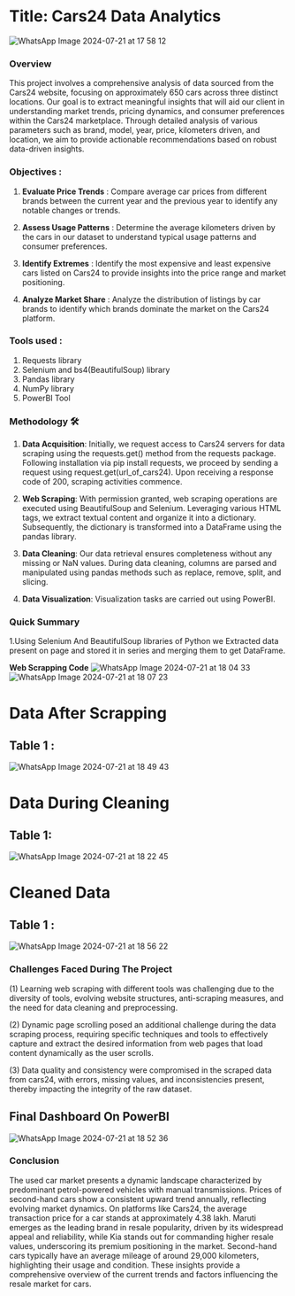 # **Title**: Cars24 Data Analytics

![WhatsApp Image 2024-07-21 at 17 58 12](https://github.com/user-attachments/assets/3392afb0-4ed6-4476-87b1-4e47e2ab3fdc)

### **Overview**
This project involves a comprehensive analysis of data sourced from the Cars24 website, focusing on approximately 650 cars across three distinct locations. Our goal is to extract meaningful insights that will aid our client in understanding market trends, pricing dynamics, and consumer preferences within the Cars24 marketplace. Through detailed analysis of various parameters such as brand, model, year, price, kilometers driven, and location, we aim to provide actionable recommendations based on robust data-driven insights.

### **Objectives** :

1) **Evaluate Price Trends** :
Compare average car prices from different brands between the current year and the previous year to identify any notable changes or trends.

2) **Assess Usage Patterns** :
Determine the average kilometers driven by the cars in our dataset to understand typical usage patterns and consumer preferences.

3) **Identify Extremes** :
Identify the most expensive and least expensive cars listed on Cars24 to provide insights into the price range and market positioning.

4) **Analyze Market Share** :
Analyze the distribution of listings by car brands to identify which brands dominate the market on the Cars24 platform.

### **Tools used** :

1) Requests library
2) Selenium and bs4(BeautifulSoup) library
3) Pandas library
4) NumPy library
5) PowerBI Tool


### **Methodology** 🛠️

1) **Data Acquisition**: Initially, we request access to Cars24 servers for data scraping using the requests.get() method from the requests package. Following installation via pip install requests, we proceed by sending a request using request.get(url_of_cars24). Upon receiving a response code of 200, scraping activities commence.

2) **Web Scraping**: With permission granted, web scraping operations are executed using BeautifulSoup and Selenium. Leveraging various HTML tags, we extract textual content and organize it into a dictionary. Subsequently, the dictionary is transformed into a DataFrame using the pandas library.

3) **Data Cleaning**: Our data retrieval ensures completeness without any missing or NaN values. During data cleaning, columns are parsed and manipulated using pandas methods such as replace, remove, split, and slicing.

4) **Data Visualization**: Visualization tasks are carried out using PowerBI.


### **Quick Summary**
1.Using Selenium And BeautifulSoup libraries of Python we Extracted data present on page and stored it in series and merging them to get DataFrame.


**Web Scrapping Code**
![WhatsApp Image 2024-07-21 at 18 04 33](https://github.com/user-attachments/assets/0a7f5d12-d436-460a-80df-67c851537b41)
![WhatsApp Image 2024-07-21 at 18 07 23](https://github.com/user-attachments/assets/20f0f4eb-8585-44fa-ac0b-b32f963bf6d1)

# **Data After Scrapping**

## Table 1 :
![WhatsApp Image 2024-07-21 at 18 49 43](https://github.com/user-attachments/assets/04f5b7eb-f8ab-41b6-bcd8-e40a2f3551a8)

# **Data During Cleaning**  

## Table 1:
![WhatsApp Image 2024-07-21 at 18 22 45](https://github.com/user-attachments/assets/e4c37089-9487-4768-a4ef-b0ef1213e0f5)

# **Cleaned Data**

## Table 1 :
![WhatsApp Image 2024-07-21 at 18 56 22](https://github.com/user-attachments/assets/6ab9f981-d55e-41b8-86b8-aa498f645b66)


### **Challenges Faced During The Project** 

(1) Learning web scraping with different tools was challenging due to the diversity of tools, evolving website structures, anti-scraping measures, and the need for data cleaning and preprocessing.

(2) Dynamic page scrolling posed an additional challenge during the data scraping process, requiring specific techniques and tools to effectively capture and extract the desired information from web pages that load content dynamically as the user scrolls.

(3) Data quality and consistency were compromised in the scraped data from cars24, with errors, missing values, and inconsistencies present, thereby impacting the integrity of the raw dataset.


## **Final Dashboard On PowerBI**
![WhatsApp Image 2024-07-21 at 18 52 36](https://github.com/user-attachments/assets/d8bf8fb3-18ef-49b2-b67d-dd14582771ad)


### **Conclusion**

The used car market presents a dynamic landscape characterized by predominant petrol-powered vehicles with manual transmissions. Prices of second-hand cars show a consistent upward trend annually, reflecting evolving market dynamics. On platforms like Cars24, the average transaction price for a car stands at approximately 4.38 lakh. Maruti emerges as the leading brand in resale popularity, driven by its widespread appeal and reliability, while Kia stands out for commanding higher resale values, underscoring its premium positioning in the market. Second-hand cars typically have an average mileage of around 29,000 kilometers, highlighting their usage and condition. These insights provide a comprehensive overview of the current trends and factors influencing the resale market for cars.










